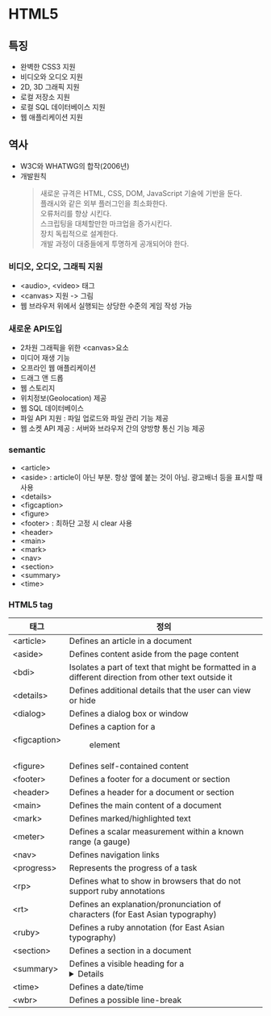 # HTML5

## 특징
- 완벽한 CSS3 지원
- 비디오와 오디오 지원
- 2D, 3D 그래픽 지원
- 로컬 저장소 지원
- 로컬 SQL 데이터베이스 지원
- 웹 애플리케이션 지원

## 역사
- W3C와 WHATWG의 합작(2006년)
- 개발원칙
    > 새로운 규격은 HTML, CSS, DOM, JavaScript 기술에 기반을 둔다.  
    > 플래시와 같은 외부 플러그인을 최소화한다.  
    > 오류처리를 향상 시킨다.  
    > 스크립팅을 대체할만한 마크업을 증가시킨다.  
    > 장치 독립적으로 설계한다.  
    > 개발 과정이 대중들에게 투명하게 공개되어야 한다.  

### 비디오, 오디오, 그래픽 지원
- \<audio>, \<video> 태그
- \<canvas> 지원 -> 그림
- 웹 브라우저 위에서 실행되는  상당한 수준의 게임 작성 가능

### 새로운 API도입
- 2차원 그래픽을 위한 \<canvas>요소
- 미디어 재생 기능
- 오프라인 웹 애플리케이션
- 드래그 앤 드롭
- 웹 스토리지
- 위치정보(Geolocation) 제공
- 웹 SQL 데이터베이스
- 파일 API 지원 : 파일 업로드와 파일 관리 기능 제공
- 웹 소켓 API 제공 : 서버와 브라우저 간의 양방향 통신 기능 제공

### semantic
- \<article>
- \<aside> : article이 아닌 부분. 항상 옆에 붙는 것이 아님. 광고배너 등을 표시할 때 사용 
- \<details>
- \<figcaption>
- \<figure>
- \<footer> : 최하단 고정 시 clear 사용
- \<header>
- \<main>
- \<mark>
- \<nav>
- \<section>
- \<summary>
- \<time>

### HTML5 tag
태그|정의
---|---
\<article>|Defines an article in a document
\<aside>|	Defines content aside from the page content
\<bdi>|	Isolates a part of text that might be formatted in a different direction from other text outside it
\<details>|	Defines additional details that the user can view or hide
\<dialog>|	Defines a dialog box or window
\<figcaption>|	Defines a caption for a <figure> element
\<figure>|	Defines self-contained content
\<footer>|	Defines a footer for a document or section
\<header>|	Defines a header for a document or section
\<main>|	Defines the main content of a document
\<mark>|	Defines marked/highlighted text
\<meter>|	Defines a scalar measurement within a known range (a gauge)
\<nav>|	Defines navigation links
\<progress>|	Represents the progress of a task
\<rp>|	Defines what to show in browsers that do not support ruby annotations
\<rt>|	Defines an explanation/pronunciation of characters (for East Asian typography)
\<ruby>|	Defines a ruby annotation (for East Asian typography)
\<section>|	Defines a section in a document
\<summary>|	Defines a visible heading for a <details> element
\<time>|	Defines a date/time
\<wbr>|	Defines a possible line-break
